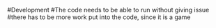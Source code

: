 #Development
#The code needs to be able to run without giving issue
#there has to be more work put into the code, since it is a game 

